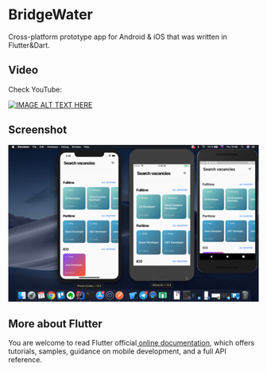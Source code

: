 # BridgeWater

Cross-platform prototype app for Android & iOS that was written in Flutter&Dart.

## Video

Check YouTube:

[![IMAGE ALT TEXT HERE](https://img.youtube.com/vi/lWcybBr_LNc/0.jpg)](https://www.youtube.com/watch?v=lWcybBr_LNc)

## Screenshot

![Screenshot](preview_image.png)

## More about Flutter

You are welcome to read Flutter official[ online documentation](https://flutter.dev/docs), which offers tutorials,
samples, guidance on mobile development, and a full API reference.
